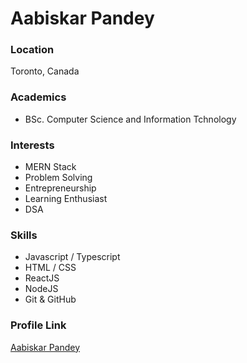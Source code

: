 # Aabiskar Pandey

### Location

Toronto, Canada

### Academics

- BSc. Computer Science and Information Tchnology

### Interests

- MERN Stack
- Problem Solving
- Entrepreneurship
- Learning Enthusiast
- DSA

### Skills

- Javascript / Typescript
- HTML / CSS
- ReactJS
- NodeJS
- Git & GitHub


### Profile Link

[Aabiskar Pandey](https://github.com/pandeyaabiskar)

